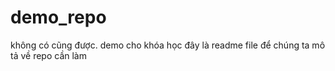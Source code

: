 # demo_repo
không có cũng được. demo cho khóa học 
đây là readme file để chúng ta mô tả về repo cần làm
